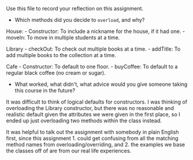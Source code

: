 Use this file to record your reflection on this assignment.

- Which methods did you decide to `overload`, and why?

House:
    - Constructor: To include a nickname for the house, if it had one.
    - moveIn: To move in multiple students at a time.

Library
    - checkOut: To check out multiple books at a time.
    - addTitle: To add multiple books to the collection at a time.

Cafe
    - Constructor: To default to one floor.
    - buyCoffee: To default to a regular black coffee (no cream or sugar).

- What worked, what didn't, what advice would you give someone taking this course in the future?

It was difficult to think of logical defaults for constructors. I was thinking of overloading the Library constructor, but there was no reasonable and realistic default given the attributes we were given in the first place, so I ended up just overloading two methods within the class instead. 

It was helpful to talk out the assignment with somebody in plain English first, since this assignment 1. could get confusing from all the matching method names from overloading/overriding, and 2. the examples we base the classes off of are from our real life experiences.